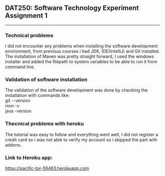 ## DAT250: Software Technology Experiment Assignment 1
---

### Technical problems 
I did not encounter any problems when installing the software development environment, from previous courses i had JDK, IDE(IntelliJ) and Git installed.
The installation of Maven was pretty straight forward, I used the windows installer and added the filepath to system variables to be able to run it from command line.

### Validation of software installation 
The validation of the software development was done by checking the installation with commands like:\
git --version  
mvn -v  
java -version  

### Thecnical problems with heroku

The tutorial was easy to follow and everything went well, I did not register a credit card so i was not able to verify my account so i skipped the part with addons.

### Link to Heroku app:

https://pacific-tor-59463.herokuapp.com
